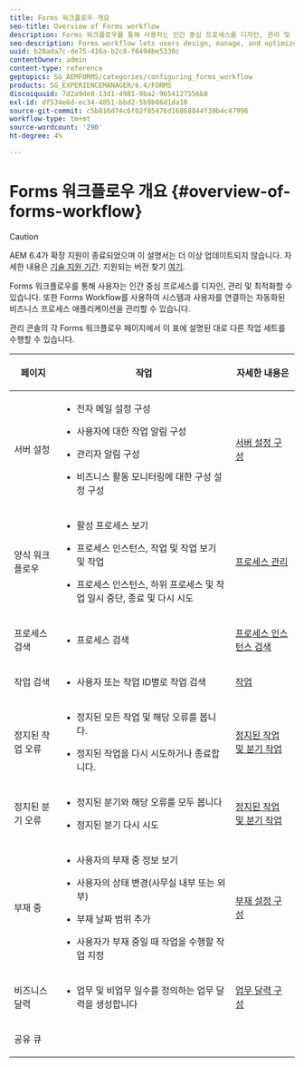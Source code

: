 ```yaml
---
title: Forms 워크플로우 개요
seo-title: Overview of Forms workflow
description: Forms 워크플로우를 통해 사용자는 인간 중심 프로세스를 디자인, 관리 및 최적화할 수 있습니다. 또한 Forms Workflow를 사용하여 시스템과 사용자를 연결하는 자동화된 비즈니스 프로세스 애플리케이션을 관리할 수 있습니다.
seo-description: Forms workflow lets users design, manage, and optimize human-centric processes. Using forms workflow, users can also manage automated business-process applications that connect systems and people.
uuid: b28ada7c-de75-416a-b2c8-f6494be5330c
contentOwner: admin
content-type: reference
geptopics: SG_AEMFORMS/categories/configuring_forms_workflow
products: SG_EXPERIENCEMANAGER/6.4/FORMS
discoiquuid: 7d2a9de8-13d1-4981-9ba2-9654127556b8
exl-id: df534e6d-ec34-4851-bbd2-5b9b06d1da10
source-git-commit: c5b816d74c6f02f85476d16868844f39b4c47996
workflow-type: tm+mt
source-wordcount: '290'
ht-degree: 4%

---
```


# Forms 워크플로우 개요 {#overview-of-forms-workflow}

>[!CAUTION]
>
>AEM 6.4가 확장 지원이 종료되었으며 이 설명서는 더 이상 업데이트되지 않습니다. 자세한 내용은 [기술 지원 기간](https://helpx.adobe.com/kr/support/programs/eol-matrix.html). 지원되는 버전 찾기 [여기](https://experienceleague.adobe.com/docs/).

Forms 워크플로우를 통해 사용자는 인간 중심 프로세스를 디자인, 관리 및 최적화할 수 있습니다. 또한 Forms Workflow를 사용하여 시스템과 사용자를 연결하는 자동화된 비즈니스 프로세스 애플리케이션을 관리할 수 있습니다.

관리 콘솔의 각 Forms 워크플로우 페이지에서 이 표에 설명된 대로 다른 작업 세트를 수행할 수 있습니다.

<table>
 <thead>
  <tr>
   <th><p>페이지</p></th> 
   <th><p>작업</p></th> 
   <th><p>자세한 내용은</p></th> 
  </tr> 
 </thead> 
 <tbody>
  <tr>
   <td><p>서버 설정</p></td> 
   <td>
    <ul>
     <li><p>전자 메일 설정 구성</p></li>
     <li><p>사용자에 대한 작업 알림 구성</p></li>
     <li><p>관리자 알림 구성</p></li>
     <li><p>비즈니스 활동 모니터링에 대한 구성 설정 구성 </p></li>
    </ul></td> 
   <td><p><a href="/help/forms/using/admin-help/configuring-server-settings.md#configuring-server-settings">서버 설정 구성</a></p></td> 
  </tr> 
  <tr>
   <td><p>양식 워크플로우</p></td> 
   <td>
    <ul>
     <li><p>활성 프로세스 보기</p></li>
     <li><p>프로세스 인스턴스, 작업 및 작업 보기 및 작업</p></li>
     <li><p>프로세스 인스턴스, 하위 프로세스 및 작업 일시 중단, 종료 및 다시 시도</p></li>
    </ul></td> 
   <td><p><a href="/help/forms/using/admin-help/processes.md#managing-processes">프로세스 관리</a></p></td> 
  </tr> 
  <tr>
   <td><p>프로세스 검색</p></td> 
   <td>
    <ul>
     <li><p>프로세스 검색</p></li>
    </ul></td> 
   <td><p><a href="/help/forms/using/admin-help/searching-process-instances.md#searching-for-process-instances">프로세스 인스턴스 검색</a></p></td> 
  </tr> 
  <tr>
   <td><p>작업 검색</p></td> 
   <td>
    <ul>
     <li><p>사용자 또는 작업 ID별로 작업 검색</p></li>
    </ul></td> 
   <td><p><a href="/help/forms/using/admin-help/tasks.md#working-with-tasks">작업</a></p></td> 
  </tr> 
  <tr>
   <td><p>정지된 작업 오류</p></td> 
   <td>
    <ul>
     <li><p>정지된 모든 작업 및 해당 오류를 봅니다.</p></li>
     <li><p>정지된 작업을 다시 시도하거나 종료합니다.</p></li>
    </ul></td> 
   <td><p><a href="/help/forms/using/admin-help/stalled-operations-branches.md#working-with-stalled-operations-and-branches">정지된 작업 및 분기 작업</a></p></td> 
  </tr> 
  <tr>
   <td><p>정지된 분기 오류</p></td> 
   <td>
    <ul>
     <li><p>정지된 분기와 해당 오류를 모두 봅니다</p></li>
     <li><p>정지된 분기 다시 시도</p></li>
    </ul></td> 
   <td><p><a href="/help/forms/using/admin-help/stalled-operations-branches.md#working-with-stalled-operations-and-branches">정지된 작업 및 분기 작업</a></p></td> 
  </tr> 
  <tr>
   <td><p>부재 중</p></td> 
   <td>
    <ul>
     <li><p>사용자의 부재 중 정보 보기</p></li>
     <li><p>사용자의 상태 변경(사무실 내부 또는 외부)</p></li>
     <li><p>부재 날짜 범위 추가 </p></li>
     <li><p>사용자가 부재 중일 때 작업을 수행할 작업 지정</p></li>
    </ul></td> 
   <td><p><a href="/help/forms/using/admin-help/configuring-out-office-settings.md#configuring-out-of-office-settings">부재 설정 구성</a></p></td> 
  </tr> 
  <tr>
   <td><p>비즈니스 달력</p></td> 
   <td>
    <ul>
     <li><p>업무 및 비업무 일수를 정의하는 업무 달력을 생성합니다</p></li>
    </ul></td> 
   <td><p><a href="/help/forms/using/admin-help/configuring-business-calendars.md#configuring-business-calendars">업무 달력 구성</a></p></td> 
  </tr> 
  <tr>
   <td><p>공유 큐</p></td> 
   <td><p></p></td> 
   <td><p></p></td> 
  </tr> 
 </tbody> 
</table>
